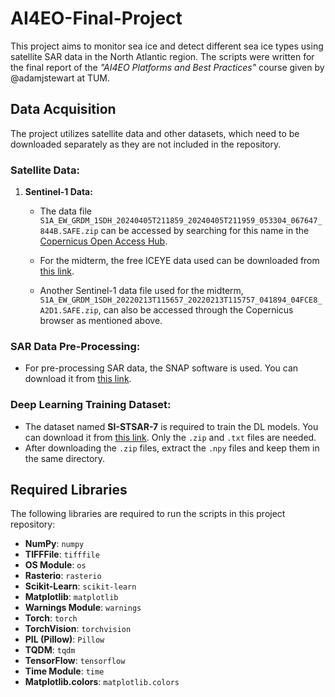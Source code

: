 # AI4EO-Final-Project
This project aims to monitor sea ice and detect different sea ice types using satellite SAR data in the North Atlantic region. The scripts were written for the final report of the *"AI4EO Platforms and Best Practices"* course given by @adamjstewart at TUM.

## Data Acquisition

The project utilizes satellite data and other datasets, which need to be downloaded separately as they are not included in the repository.

### Satellite Data:

1. **Sentinel-1 Data:**
   - The data file `S1A_EW_GRDM_1SDH_20240405T211859_20240405T211959_053304_067647_844B.SAFE.zip` can be accessed by searching for this name in the [Copernicus Open Access Hub](https://browser.dataspace.copernicus.eu/).

   - For the midterm, the free ICEYE data used can be downloaded from [this link](https://www.iceye.com/lp/example-scan-dataset-hudson-strait).
   - Another Sentinel-1 data file used for the midterm, `S1A_EW_GRDM_1SDH_20220213T115657_20220213T115757_041894_04FCE8_A2D1.SAFE.zip`, can also be accessed through the Copernicus browser as mentioned above.

### SAR Data Pre-Processing:

- For pre-processing SAR data, the SNAP software is used. You can download it from [this link](https://step.esa.int/main/download/snap-download/).

### Deep Learning Training Dataset:

- The dataset named **SI-STSAR-7** is required to train the DL models. You can download it from [this link](https://ieee-dataport.org/open-access/si-stsar-7). Only the `.zip` and `.txt` files are needed.
- After downloading the `.zip` files, extract the `.npy` files and keep them in the same directory.

## Required Libraries

The following libraries are required to run the scripts in this project repository:

- **NumPy**: `numpy`
- **TIFFFile**: `tifffile`
- **OS Module**: `os`
- **Rasterio**: `rasterio`
- **Scikit-Learn**: `scikit-learn`
- **Matplotlib**: `matplotlib`
- **Warnings Module**: `warnings`
- **Torch**: `torch`
- **TorchVision**: `torchvision`
- **PIL (Pillow)**: `Pillow`
- **TQDM**: `tqdm`
- **TensorFlow**: `tensorflow`
- **Time Module**: `time`
- **Matplotlib.colors**: `matplotlib.colors`

